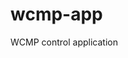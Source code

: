 <!--
![Coverage](https://img.shields.io/badge/Coverage-76.2%25-brightgreen)
SPDX-FileCopyrightText: 2022 Open Networking Foundation <info@opennetworking.org>
SPDX-FileCopyrightText: 2022 Intel Corporation

SPDX-License-Identifier: Apache-2.0
-->

# wcmp-app
WCMP control application 
